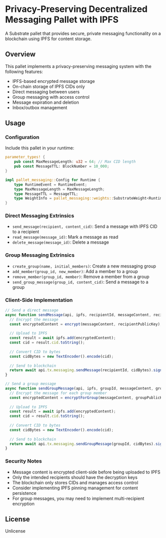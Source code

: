 # Privacy-Preserving Decentralized Messaging Pallet with IPFS

A Substrate pallet that provides secure, private messaging functionality on a blockchain using IPFS for content storage.

## Overview

This pallet implements a privacy-preserving messaging system with the following features:

- IPFS-based encrypted message storage
- On-chain storage of IPFS CIDs only
- Direct messaging between users
- Group messaging with access control
- Message expiration and deletion
- Inbox/outbox management

## Usage

### Configuration

Include this pallet in your runtime:

```rust
parameter_types! {
    pub const MaxMessageLength: u32 = 64; // Max CID length
    pub const MessageTTL: BlockNumber = 10_000;
}

impl pallet_messaging::Config for Runtime {
    type RuntimeEvent = RuntimeEvent;
    type MaxMessageLength = MaxMessageLength;
    type MessageTTL = MessageTTL;
    type WeightInfo = pallet_messaging::weights::SubstrateWeight<Runtime>;
}
```

### Direct Messaging Extrinsics

- `send_message(recipient, content_cid)`: Send a message with IPFS CID to a recipient
- `read_message(message_id)`: Mark a message as read
- `delete_message(message_id)`: Delete a message

### Group Messaging Extrinsics

- `create_group(name, initial_members)`: Create a new messaging group
- `add_member(group_id, new_member)`: Add a member to a group
- `remove_member(group_id, member)`: Remove a member from a group
- `send_group_message(group_id, content_cid)`: Send a message to a group

### Client-Side Implementation

```javascript
// Send a direct message
async function sendMessage(api, ipfs, recipientId, messageContent, recipientPublicKey) {
  // Encrypt the message
  const encryptedContent = encrypt(messageContent, recipientPublicKey);
  
  // Upload to IPFS
  const result = await ipfs.add(encryptedContent);
  const cid = result.cid.toString();
  
  // Convert CID to bytes
  const cidBytes = new TextEncoder().encode(cid);
  
  // Send to blockchain
  return await api.tx.messaging.sendMessage(recipientId, cidBytes).signAndSend(sender);
}

// Send a group message
async function sendGroupMessage(api, ipfs, groupId, messageContent, groupPublicKeys) {
  // Encrypt the message for each group member
  const encryptedContent = encryptForGroup(messageContent, groupPublicKeys);
  
  // Upload to IPFS
  const result = await ipfs.add(encryptedContent);
  const cid = result.cid.toString();
  
  // Convert CID to bytes
  const cidBytes = new TextEncoder().encode(cid);
  
  // Send to blockchain
  return await api.tx.messaging.sendGroupMessage(groupId, cidBytes).signAndSend(sender);
}
```

### Security Notes

- Message content is encrypted client-side before being uploaded to IPFS
- Only the intended recipients should have the decryption keys
- The blockchain only stores CIDs and manages access control
- Consider implementing IPFS pinning management for content persistence
- For group messages, you may need to implement multi-recipient encryption

## License

Unlicense